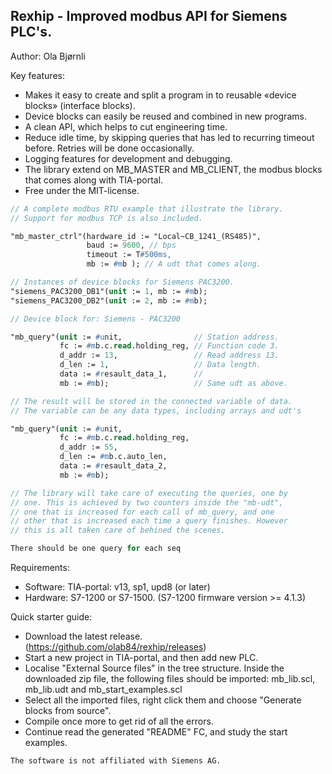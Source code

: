 Rexhip - Improved modbus API for Siemens PLC's.
---------------------------------------------
Author:   Ola Bjørnli

Key features:
 - Makes it easy to create and split a program in to reusable «device blocks» (interface blocks).
 - Device blocks can easily be reused and combined in new programs.
 - A clean API, which helps to cut engineering time.
 - Reduce idle time, by skipping queries that has led to recurring timeout before. Retries will be done occasionally.
 - Logging features for development and debugging.
 - The library extend on MB_MASTER and MB_CLIENT, the modbus blocks that comes along with TIA-portal.
 - Free under the MIT-license.

```pascal
// A complete modbus RTU example that illustrate the library. 
// Support for modbus TCP is also included.

"mb_master_ctrl"(hardware_id := "Local~CB_1241_(RS485)", 
                 baud := 9600, // bps
                 timeout := T#500ms,       
                 mb := #mb ); // A udt that comes along.

// Instances of device blocks for Siemens PAC3200. 
"siemens_PAC3200_DB1"(unit := 1, mb := #mb);
"siemens_PAC3200_DB2"(unit := 2, mb := #mb);
```


```pascal
// Device block for: Siemens - PAC3200

"mb_query"(unit := #unit,                // Station address.
           fc := #mb.c.read.holding_reg, // Function code 3.
           d_addr := 13,                 // Read address 13.
           d_len := 1,                   // Data length.
           data := #resault_data_1,      //   
           mb := #mb);                   // Same udt as above.

// The result will be stored in the connected variable of data. 
// The variable can be any data types, including arrays and udt's

"mb_query"(unit := #unit,                 
           fc := #mb.c.read.holding_reg, 
           d_addr := 55,                  
           d_len := #mb.c.auto_len,       
           data := #resault_data_2,             
           mb := #mb);

// The library will take care of executing the queries, one by 
// one. This is achieved by two counters inside the "mb-udt", 
// one that is increased for each call of mb_query, and one 
// other that is increased each time a query finishes. However 
// this is all taken care of behined the scenes. 

There should be one query for each seq
```
   
Requirements:
 - Software: TIA-portal: v13, sp1, upd8 (or later)
 - Hardware: S7-1200 or S7-1500. (S7-1200 firmware version >= 4.1.3)

Quick starter guide:
 - Download the latest release. (https://github.com/olab84/rexhip/releases)
 - Start a new project in TIA-portal, and then add new PLC.
 - Localise "External Source files" in the tree structure. Inside the downloaded zip file, the following files should be imported: 
   mb_lib.scl, mb_lib.udt and mb_start_examples.scl
 - Select all the imported files, right click them and choose "Generate blocks from source".
 - Compile once more to get rid of all the errors.
 - Continue read the generated "README" FC, and study the start examples.

```
The software is not affiliated with Siemens AG.
```  

